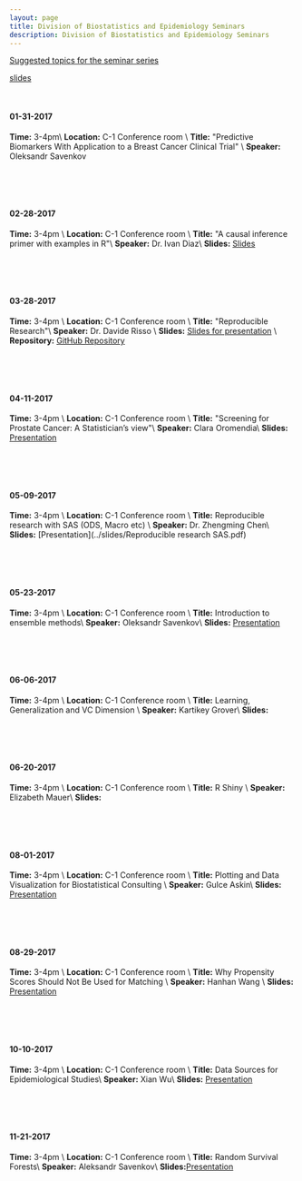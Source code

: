 ```yaml
---
layout: page
title: Division of Biostatistics and Epidemiology Seminars
description: Division of Biostatistics and Epidemiology Seminars
---
```

[Suggested topics for the seminar series](https://docs.google.com/spreadsheets/d/1KrXSiqZPRx9iDV3CXFLiEDMdu_SPZcRrTJW1_Yy4Dhs/edit#gid=0)

[slides](../slides/presentation_md.pdf)

<br>

#### 01-31-2017
**Time:** 3-4pm\\
**Location:** C-1 Conference room \\
**Title:** "Predictive Biomarkers With Application to a Breast Cancer Clinical Trial" \\
**Speaker:** Oleksandr Savenkov

<br>
<br>
<br>

#### 02-28-2017
**Time:** 3-4pm \\
**Location:** C-1 Conference room \\
**Title:** "A causal inference primer with examples in R"\\
**Speaker:** Dr. Ivan Diaz\\
**Slides:** [Slides](../slides/talk.html)

<br>
<br>
<br>

#### 03-28-2017
**Time:** 3-4pm \\
**Location:** C-1 Conference room \\
**Title:** "Reproducible Research"\\
**Speaker:** Dr. Davide Risso \\
**Slides:** [Slides for presentation](http://rpubs.com/daviderisso/reproducible_research) \\
**Repository:** [GitHub Repository](https://github.com/drisso/reproducible_research)


<br>
<br>
<br>

#### 04-11-2017
**Time:** 3-4pm \\
**Location:** C-1 Conference room \\
**Title:** "Screening for Prostate Cancer: A Statistician’s view"\\
**Speaker:** Clara Oromendia\\
**Slides:** [Presentation](../slides/Presentation.pdf)


<br>
<br>
<br>

#### 05-09-2017
**Time:** 3-4pm \\
**Location:** C-1 Conference room \\
**Title:** Reproducible research with SAS (ODS, Macro etc)   \\
**Speaker:** Dr. Zhengming Chen\\
**Slides:** [Presentation](../slides/Reproducible research SAS.pdf)

<br>
<br>
<br>

#### 05-23-2017
**Time:** 3-4pm \\
**Location:** C-1 Conference room \\
**Title:**  Introduction to ensemble methods\\
**Speaker:** Oleksandr Savenkov\\
**Slides:** [Presentation](../slides/present_ensembles.html)


<br>
<br>
<br>

#### 06-06-2017
**Time:** 3-4pm \\
**Location:** C-1 Conference room \\
**Title:**  Learning, Generalization and VC Dimension  \\
**Speaker:** Kartikey Grover\\
**Slides:**

<br>
<br>
<br>

#### 06-20-2017
**Time:** 3-4pm \\
**Location:** C-1 Conference room \\
**Title:** R Shiny   \\
**Speaker:** Elizabeth Mauer\\
**Slides:**


<br>
<br>
<br>

#### 08-01-2017
**Time:** 3-4pm \\
**Location:** C-1 Conference room \\
**Title:** Plotting and Data Visualization for Biostatistical Consulting \\
**Speaker:** Gulce Askin\\
**Slides:** [Presentation](../slides/PDV_8_1_2017_fin.pdf)

<br>
<br>
<br>

#### 08-29-2017
**Time:** 3-4pm \\
**Location:** C-1 Conference room \\
**Title:** Why Propensity Scores Should Not Be Used for Matching \\
**Speaker:** Hanhan Wang \\
**Slides:** [Presentation](../slides/hanhan.pdf)



<br>
<br>
<br>

#### 10-10-2017
**Time:** 3-4pm \\
**Location:** C-1 Conference room \\
**Title:** Data Sources for Epidemiological Studies\\
**Speaker:** Xian Wu\\
**Slides:** [Presentation](../slides/xian_wu.pdf)

<br>
<br>
<br>

#### 11-21-2017
**Time:** 3-4pm \\
**Location:** C-1 Conference room \\
**Title:** Random Survival Forests\\
**Speaker:** Aleksandr Savenkov\\
**Slides:**[Presentation](../slides/random_sf.html)
